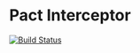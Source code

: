 # Pact Interceptor

[![Build Status](https://travis-ci.org/pact-foundation/pact-interceptor.svg?branch=master)](https://travis-ci.org/pact-foundation/pact-interceptor)
